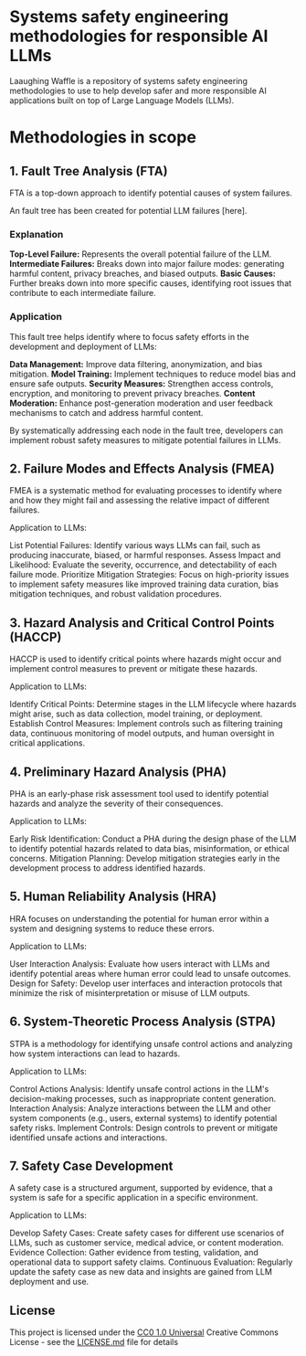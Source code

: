 # Systems safety engineering methodologies for responsible AI LLMs

Laaughing Waffle is a repository of systems safety engineering methodologies to use to help develop safer and more responsible AI applications built on top of Large Language Models (LLMs).


# Methodologies in scope

## 1. Fault Tree Analysis (FTA)
FTA is a top-down approach to identify potential causes of system failures.

An fault tree has been created for potential LLM failures [here].

### Explanation
**Top-Level Failure:** Represents the overall potential failure of the LLM.
**Intermediate Failures:** Breaks down into major failure modes: generating harmful content, privacy breaches, and biased outputs.
**Basic Causes:** Further breaks down into more specific causes, identifying root issues that contribute to each intermediate failure.

### Application
This fault tree helps identify where to focus safety efforts in the development and deployment of LLMs:

**Data Management:** Improve data filtering, anonymization, and bias mitigation.
**Model Training:** Implement techniques to reduce model bias and ensure safe outputs.
**Security Measures:** Strengthen access controls, encryption, and monitoring to prevent privacy breaches.
**Content Moderation:** Enhance post-generation moderation and user feedback mechanisms to catch and address harmful content.

By systematically addressing each node in the fault tree, developers can implement robust safety measures to mitigate potential failures in LLMs.

## 2. Failure Modes and Effects Analysis (FMEA)
FMEA is a systematic method for evaluating processes to identify where and how they might fail and assessing the relative impact of different failures.

Application to LLMs:

List Potential Failures: Identify various ways LLMs can fail, such as producing inaccurate, biased, or harmful responses.
Assess Impact and Likelihood: Evaluate the severity, occurrence, and detectability of each failure mode.
Prioritize Mitigation Strategies: Focus on high-priority issues to implement safety measures like improved training data curation, bias mitigation techniques, and robust validation procedures.

## 3. Hazard Analysis and Critical Control Points (HACCP)
HACCP is used to identify critical points where hazards might occur and implement control measures to prevent or mitigate these hazards.

Application to LLMs:

Identify Critical Points: Determine stages in the LLM lifecycle where hazards might arise, such as data collection, model training, or deployment.
Establish Control Measures: Implement controls such as filtering training data, continuous monitoring of model outputs, and human oversight in critical applications.

## 4. Preliminary Hazard Analysis (PHA)
PHA is an early-phase risk assessment tool used to identify potential hazards and analyze the severity of their consequences.

Application to LLMs:

Early Risk Identification: Conduct a PHA during the design phase of the LLM to identify potential hazards related to data bias, misinformation, or ethical concerns.
Mitigation Planning: Develop mitigation strategies early in the development process to address identified hazards.

## 5. Human Reliability Analysis (HRA)
HRA focuses on understanding the potential for human error within a system and designing systems to reduce these errors.

Application to LLMs:

User Interaction Analysis: Evaluate how users interact with LLMs and identify potential areas where human error could lead to unsafe outcomes.
Design for Safety: Develop user interfaces and interaction protocols that minimize the risk of misinterpretation or misuse of LLM outputs.

## 6. System-Theoretic Process Analysis (STPA)
STPA is a methodology for identifying unsafe control actions and analyzing how system interactions can lead to hazards.

Application to LLMs:

Control Actions Analysis: Identify unsafe control actions in the LLM's decision-making processes, such as inappropriate content generation.
Interaction Analysis: Analyze interactions between the LLM and other system components (e.g., users, external systems) to identify potential safety risks.
Implement Controls: Design controls to prevent or mitigate identified unsafe actions and interactions.

## 7. Safety Case Development
A safety case is a structured argument, supported by evidence, that a system is safe for a specific application in a specific environment.

Application to LLMs:

Develop Safety Cases: Create safety cases for different use scenarios of LLMs, such as customer service, medical advice, or content moderation.
Evidence Collection: Gather evidence from testing, validation, and operational data to support safety claims.
Continuous Evaluation: Regularly update the safety case as new data and insights are gained from LLM deployment and use.


## License

This project is licensed under the [CC0 1.0 Universal](LICENSE.md)
Creative Commons License - see the [LICENSE.md](LICENSE.md) file for
details
